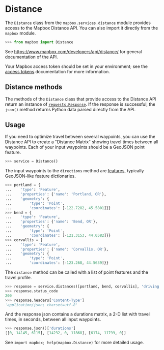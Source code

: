 # Distance

The `Distance` class from the `mapbox.services.distance` module provides
access to the Mapbox Distance API. You can also import it directly from the
`mapbox` module.

```python
>>> from mapbox import Distance

```

See https://www.mapbox.com/developers/api/distance/ for general documentation
of the API.

Your Mapbox access token should be set in your environment; see the [access tokens](access_tokens.md) documentation for more information.

## Distance methods

The methods of the `Distance` class that provide access to the Distance API
return an instance of
[`requests.Response`](http://docs.python-requests.org/en/latest/api/#requests.Response).
If the response is successful, the `json()` method returns Python data parsed directly from the
API.

## Usage

If you need to optimize travel between several waypoints, you can use the Distance API to
create a "Distance Matrix" showing travel times between all waypoints.
Each of your input waypoints should be a GeoJSON point feature.

```python
>>> service = Distance()

```

The input waypoints to the `directions` method are [features](input_features.md), typically GeoJSON-like feature dictionaries.
```python
>>> portland = {
...    'type': 'Feature',
...    'properties': {'name': 'Portland, OR'},
...    'geometry': {
...        'type': 'Point',
...        'coordinates': [-122.7282, 45.5801]}}
>>> bend = {
...    'type': 'Feature',
...    'properties': {'name': 'Bend, OR'},
...    'geometry': {
...        'type': 'Point',
...        'coordinates': [-121.3153, 44.0582]}}
>>> corvallis = {
...    'type': 'Feature',
...    'properties': {'name': 'Corvallis, OR'},
...    'geometry': {
...        'type': 'Point',
...        'coordinates': [-123.268, 44.5639]}}

```


The `distance` method can be called with a list of point features and the travel profile.

```python
>>> response = service.distances([portland, bend, corvallis], 'driving')
>>> response.status_code
200
>>> response.headers['Content-Type']
'application/json; charset=utf-8'

```

And the response json contains a durations matrix, a 2-D list with travel times, in seconds,
between all input waypoints.

```python
>>> response.json()['durations']
[[0, 14145, 6115], [14232, 0, 11868], [6174, 11799, 0]]

```

See ``import mapbox; help(mapbox.Distance)`` for more detailed usage.
